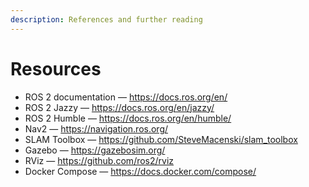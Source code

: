```yaml
---
description: References and further reading
---
```


# Resources

- ROS 2 documentation — https://docs.ros.org/en/
- ROS 2 Jazzy — https://docs.ros.org/en/jazzy/
- ROS 2 Humble — https://docs.ros.org/en/humble/
- Nav2 — https://navigation.ros.org/
- SLAM Toolbox — https://github.com/SteveMacenski/slam_toolbox
- Gazebo — https://gazebosim.org/
- RViz — https://github.com/ros2/rviz
- Docker Compose — https://docs.docker.com/compose/
